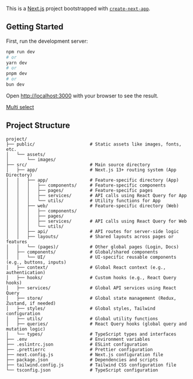 This is a [Next.js](https://nextjs.org) project bootstrapped with [`create-next-app`](https://nextjs.org/docs/app/api-reference/cli/create-next-app).

## Getting Started

First, run the development server:

```bash
npm run dev
# or
yarn dev
# or
pnpm dev
# or
bun dev
```

Open [http://localhost:3000](http://localhost:3000) with your browser to see the result.

[Multi select](https://github.com/sersavan/shadcn-multi-select-component)

## Project Structure

```
project/
├── public/                     # Static assets like images, fonts, etc.
│   └── assets/
│       └── images/
├── src/                        # Main source directory
│   ├── app/                    # Next.js 13+ routing system (App Directory)
│   │   ├── app/ 	            # Feature-specific directory (App)
│   │   │   ├── components/     # Feature-specific components
│   │   │   ├── pages/          # Feature-specific pages
│   │   │   ├── services/       # API calls using React Query for App
│   │   │   └── utils/          # Utility functions for App
│   │   ├── web/           		# Feature-specific directory (Web)
│   │   │   ├── components/
│   │   │   ├── pages/
│   │   │   ├── services/       # API calls using React Query for Web
│   │   │   └── utils/
│   │   ├── api/                # API routes for server-side logic
│   │   ├── layouts/            # Shared layouts across pages or features
│   │   └── (pages)/            # Other global pages (Login, Docs)
│   ├── components/             # Global/shared components
│   │   └── UI/                 # UI-specific reusable components (e.g., buttons, inputs)
│   ├── context/                # Global React context (e.g., authentication)
│   ├── hooks/                  # Custom hooks (e.g., React Query hooks)
│   ├── services/               # Global API services using React Query
│   ├── store/                  # Global state management (Redux, Zustand, if needed)
│   ├── styles/                 # Global styles, Tailwind configuration
│   ├── utils/                  # Global utility functions
│   ├── queries/                # React Query hooks (global query and mutation logic)
│   └── types/                  # TypeScript types and interfaces
├── .env                        # Environment variables
├── .eslintrc.json              # ESLint configuration
├── .prettierrc                 # Prettier configuration
├── next.config.js              # Next.js configuration file
├── package.json                # Dependencies and scripts
├── tailwind.config.js          # Tailwind CSS configuration file
└── tsconfig.json               # TypeScript configuration
```
